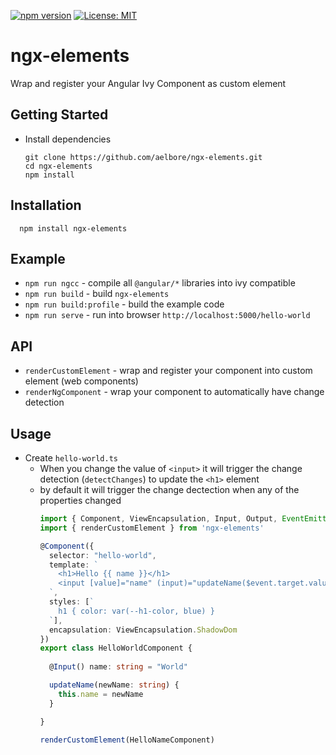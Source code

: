 [![npm version](https://badge.fury.io/js/ngx-elements.svg)](https://www.npmjs.com/package/ngx-elements)
[![License: MIT](https://img.shields.io/badge/license-MIT-blue.svg)](https://opensource.org/licenses/MIT)

# ngx-elements
Wrap and register your Angular Ivy Component as custom element

Getting Started
------------
* Install dependencies
  ```
  git clone https://github.com/aelbore/ngx-elements.git
  cd ngx-elements
  npm install
  ```

Installation
------------
  ```
    npm install ngx-elements
  ```

Example
------------
* `npm run ngcc` - compile all `@angular/*` libraries into ivy compatible
* `npm run build` - build `ngx-elements`
* `npm run build:profile` - build the example code
* `npm run serve` - run into browser `http://localhost:5000/hello-world`

API
-----
* `renderCustomElement` - wrap and register your component into custom element (web components)
* `renderNgComponent` - wrap your component to automatically have change detection

Usage
-----
* Create `hello-world.ts`
  - When you change the value of `<input>` it will trigger the change detection (`detectChanges`) to update the `<h1>` element
  - by default it will trigger the change dectection when any of the properties changed
    ```typescript
    import { Component, ViewEncapsulation, Input, Output, EventEmitter } from "@angular/core";
    import { renderCustomElement } from 'ngx-elements'

    @Component({
      selector: "hello-world",
      template: `
        <h1>Hello {{ name }}</h1>
        <input [value]="name" (input)="updateName($event.target.value)" />
      `,
      styles: [`
        h1 { color: var(--h1-color, blue) }
      `],
      encapsulation: ViewEncapsulation.ShadowDom
    })
    export class HelloWorldComponent {
      
      @Input() name: string = "World"

      updateName(newName: string) {
        this.name = newName
      }

    }

    renderCustomElement(HelloNameComponent)
    ```




